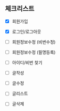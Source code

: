 ## 체크리스트 

- [X] 회원가입


- [X] 로그인/로그아웃


- [ ] 회원정보수정 (비번수정)


- [ ] 회원정보수정 (필명등록)


- [ ] 아이디/비번 찾기


- [ ] 글작성


- [ ] 글수정


- [ ] 글리스트 


- [ ] 글삭제


